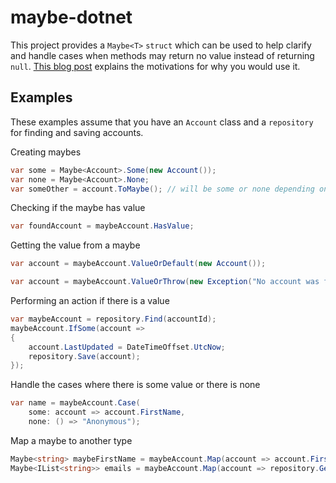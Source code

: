 # maybe-dotnet
This project provides a `Maybe<T>` `struct` which can be used to help clarify and handle cases when methods may return no value instead of returning `null`.
[This blog post](https://www.pluralsight.com/tech-blog/maybe) explains the motivations for why you would use it.

## Examples
These examples assume that you have an `Account` class and a `repository` for finding and saving accounts.

Creating maybes
```csharp
var some = Maybe<Account>.Some(new Account());
var none = Maybe<Account>.None;
var someOther = account.ToMaybe(); // will be some or none depending on whether the account was null.
```

Checking if the maybe has value
```csharp
var foundAccount = maybeAccount.HasValue;
```

Getting the value from a maybe
```csharp
var account = maybeAccount.ValueOrDefault(new Account());
```

```csharp
var account = maybeAccount.ValueOrThrow(new Exception("No account was found"));
```

Performing an action if there is a value
```csharp
var maybeAccount = repository.Find(accountId);
maybeAccount.IfSome(account =>
{
    account.LastUpdated = DateTimeOffset.UtcNow;
    repository.Save(account);
});
```

Handle the cases where there is some value or there is none 
```csharp
var name = maybeAccount.Case(
    some: account => account.FirstName,
    none: () => "Anonymous");
```

Map a maybe to another type
```csharp
Maybe<string> maybeFirstName = maybeAccount.Map(account => account.FirstName);
Maybe<IList<string>> emails = maybeAccount.Map(account => repository.GetEmailAddresses(account));
```
